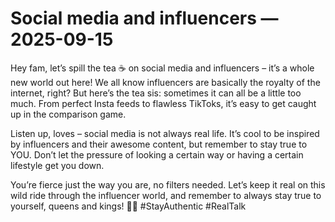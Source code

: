 # Social media and influencers — 2025-09-15

Hey fam, let’s spill the tea ☕️ on social media and influencers – it’s a whole new world out here! We all know influencers are basically the royalty of the internet, right? But here’s the tea sis: sometimes it can all be a little too much. From perfect Insta feeds to flawless TikToks, it’s easy to get caught up in the comparison game.

Listen up, loves – social media is not always real life. It’s cool to be inspired by influencers and their awesome content, but remember to stay true to YOU. Don’t let the pressure of looking a certain way or having a certain lifestyle get you down.

You’re fierce just the way you are, no filters needed. Let’s keep it real on this wild ride through the influencer world, and remember to always stay true to yourself, queens and kings! 💖✨ #StayAuthentic #RealTalk